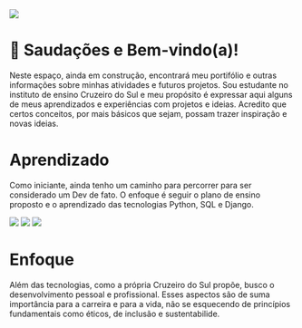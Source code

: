 <picture>
 <img src="https://github.com/vbsilva-cs/design-profissional/blob/main/Logo_Cruzeiro%20do%20sul%20virtual_editado_5.jpg?raw=true">
</picture>
<!-- Ajustar banner -->

 # 👋 Saudações e Bem-vindo(a)!

   Neste espaço, ainda em construção, encontrará meu portifólio e outras informações sobre minhas atividades e futuros projetos. Sou estudante no instituto de ensino Cruzeiro do Sul e meu propósito é expressar aqui alguns de meus aprendizados e experiências com projetos e ideias. Acredito que certos conceitos, por mais básicos que sejam, possam trazer inspiração e novas ideias.

# Aprendizado
  Como iniciante, ainda tenho um caminho para percorrer para ser considerado um Dev de fato. O enfoque é seguir o plano de ensino proposto e o aprendizado das tecnologias Python, SQL e Django.
  
  <picture>
  <img src= "https://img.shields.io/badge/-%20Django%20%20-%20blue?style=flat&logo=django&logoSize=auto">
  </picture>
  <picture>
  <img src= "https://img.shields.io/badge/-Python%20-%20blue?style=flat&logo=python&logoColor=white&logoSize=auto">
  </picture>
  <picture>
  <img src= "https://img.shields.io/badge/-%20Django%20%20-%20blue?style=flat&logo=django&logoSize=auto](https://img.shields.io/badge/-%20MySQL-blue?style=flat&logo=mysql&logoColor=white&logoSize=auto">
  </picture>

# Enfoque
  Além das tecnologias, como a própria Cruzeiro do Sul propõe, busco o desenvolvimento pessoal e profissional. Esses aspectos são de suma importância para a carreira e para a vida, não se esquecendo de princípios fundamentais como éticos, de inclusão e sustentabilide.
    

<!--
**vbsilva-cs/vbsilva-cs** is a ✨ _special_ ✨ repository because its `README.md` (this file) appears on your GitHub profile.

Here are some ideas to get you started:

- 🔭 I’m currently working on ...
- 🌱 I’m currently learning GIT, Python and SQL
- 👯 I’m looking to collaborate on ...
- 🤔 I’m looking for help with ...
- 💬 Ask me about ...
- 📫 How to reach me: ...
- 😄 Pronouns: ...
- ⚡ Fun fact: ...
-->
